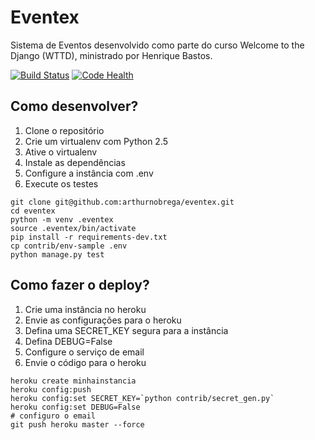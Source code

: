# Eventex

Sistema de Eventos desenvolvido como parte do curso Welcome to the Django (WTTD), ministrado por Henrique Bastos.

[![Build Status](https://travis-ci.org/arthurnobrega/eventex.svg?branch=master)](https://travis-ci.org/arthurnobrega/eventex)
[![Code Health](https://landscape.io/github/arthurnobrega/eventex/master/landscape.svg?style=flat)](https://landscape.io/github/arthurnobrega/eventex/master)


## Como desenvolver?

1. Clone o repositório
2. Crie um virtualenv com Python 2.5
3. Ative o virtualenv
4. Instale as dependências
5. Configure a instância com .env
6. Execute os testes

```console
git clone git@github.com:arthurnobrega/eventex.git
cd eventex
python -m venv .eventex
source .eventex/bin/activate
pip install -r requirements-dev.txt
cp contrib/env-sample .env
python manage.py test
```


## Como fazer o deploy?

1. Crie uma instância no heroku
2. Envie as configurações para o heroku
3. Defina uma SECRET_KEY segura para a instância
4. Defina DEBUG=False
5. Configure o serviço de email
6. Envie o código para o heroku

```console
heroku create minhainstancia
heroku config:push
heroku config:set SECRET_KEY=`python contrib/secret_gen.py`
heroku config:set DEBUG=False
# configuro o email
git push heroku master --force
```